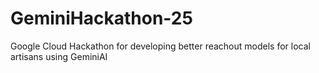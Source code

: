 # GeminiHackathon-25
Google Cloud Hackathon for developing better reachout models for local artisans using GeminiAI
